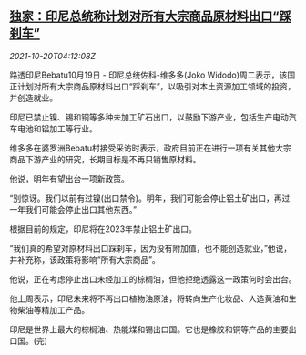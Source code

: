 <!--1634704262000-->
[独家：印尼总统称计划对所有大宗商品原材料出口“踩刹车”](https://cn.reuters.com/article/exclusive-1019-tues-indonesia-commoditie-idCNKBS2HA0AX)
------

<div><i>2021-10-20T04:12:08Z</i></div><p>路透印尼Bebatu10月19日 - 印尼总统佐科-维多多(Joko Widodo)周二表示，该国正计划对所有大宗商品原材料出口“踩刹车”，以吸引对本土资源加工领域的投资，并创造就业。</p><p>印尼已禁止镍、锡和铜等多种未加工矿石出口，以鼓励下游产业，包括生产电动汽车电池和铝加工等行业。</p><p>维多多在婆罗洲Bebatu村接受采访时表示，政府目前正在进行一项有关其他大宗商品下游产业的研究，长期目标是不再只销售原材料。</p><p>他说，明年有望出台一项新政策。</p><p>“别惊讶。我们以前有过镍(出口禁令)。明年，我们可能会停止铝土矿出口，再过一年我们可能会停止出口其他东西。”</p><p>根据目前的规定，印尼将在2023年禁止铝土矿出口。</p><p>“我们真的希望对原材料出口踩刹车，因为没有附加值，也不能创造就业，”他说，并补充称，该政策将影响“所有大宗商品”。</p><p>他说，正在考虑停止出口未经加工的棕榈油，但他拒绝透露这一政策何时会出台。</p><p>他上周表示，印尼未来将不再出口植物油原油，将转向生产化妆品、人造黄油和生物柴油等精加工产品。</p><p>印尼是世界上最大的棕榈油、热能煤和锡出口国。它也是橡胶和铜等产品的主要出口国。(完)</p>
